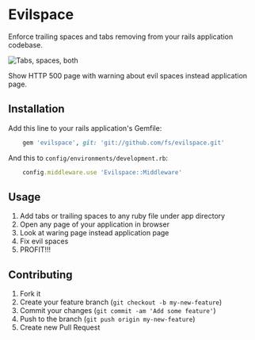 # Evilspace

Enforce trailing spaces and tabs removing from your rails application codebase.

![Tabs, spaces, both](http://i.imgur.com/pVzVU.png)

Show HTTP 500 page with warning about evil spaces instead application page.

## Installation

Add this line to your rails application's Gemfile:
``` rb
    gem 'evilspace', git: 'git://github.com/fs/evilspace.git'
```
And this to `config/environments/development.rb`:
``` rb
    config.middleware.use 'Evilspace::Middleware'
```
## Usage

1. Add tabs or trailing spaces to any ruby file under app directory
2. Open any page of your application in browser
3. Look at waring page instead application page
4. Fix evil spaces
5. PROFIT!!!

## Contributing

1. Fork it
2. Create your feature branch (`git checkout -b my-new-feature`)
3. Commit your changes (`git commit -am 'Add some feature'`)
4. Push to the branch (`git push origin my-new-feature`)
5. Create new Pull Request
